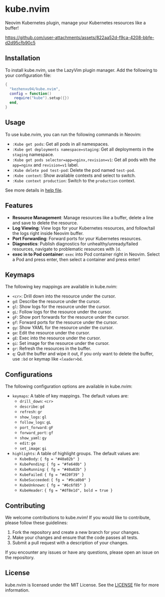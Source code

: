 # kube.nvim

Neovim Kubernetes plugin, manage your Kubernetes resources like a buffer!

https://github.com/user-attachments/assets/822aa52d-f9ca-4208-bbfe-d2d95cfb90c5

## Installation

To install kube.nvim, use the LazyVim plugin manager. Add the following to your configuration file:

```lua
{
  "kezhenxu94/kube.nvim",
  config = function()
    require("kube").setup({})
  end,
}
```

## Usage

To use kube.nvim, you can run the following commands in Neovim:

* `:Kube get pods`: Get all pods in all namespaces.
* `:Kube get deployments namespace=staging`: Get all deployments in the `staging` namespace.
* `:Kube get pods selector=app=nginx,revision=v1`: Get all pods with the `app=nginx` and `revision=v1` label.
* `:Kube delete pod test-pod`: Delete the pod named `test-pod`.
* `:Kube context`: Show available contexts and select to switch.
* `:Kube context production`: Switch to the `production` context.

See more details in [help file](./doc/kube-nvim.txt).

## Features

* **Resource Management**: Manage resources like a buffer, delete a line and save to delete the resource.
* **Log Viewing**: View logs for your Kubernetes resources, and follow/tail the logs right inside Neovim buffer.
* **Port Forwarding**: Forward ports for your Kubernetes resources.
* **Diagnostics**: Publish diagnostics for unhealthy/unready/failed resources, navigate to problematic resources with `]d`.
* **exec in to Pod container**: `exec` into Pod container right in Neovim. Select a Pod and press enter, then select a container and press enter!

## Keymaps

The following key mappings are available in kube.nvim:

* `<cr>`: Drill down into the resource under the cursor.
* `gd`: Describe the resource under the cursor.
* `gl`: Show logs for the resource under the cursor.
* `gL`: Follow logs for the resource under the cursor.
* `gF`: Show port forwards for the resource under the cursor.
* `gf`: Forward ports for the resource under the cursor.
* `gy`: Show YAML for the resource under the cursor.
* `ge`: Edit the resource under the cursor.
* `gE`: Exec into the resource under the cursor.
* `gi`: Set image for the resource under the cursor.
* `gr`: Refresh the resources in the buffer.
* `q`: Quit the buffer and wipe it out, if you only want to delete the buffer, use `:bd` or keymap like `<leader>bd`.

## Configurations

The following configuration options are available in kube.nvim:

- `keymaps`: A table of key mappings. The default values are:
  - `drill_down`: `<cr>`
  - `describe`: `gd`
  - `refresh`: `gr`
  - `show_logs`: `gl`
  - `follow_logs`: `gL`
  - `port_forward`: `gF`
  - `forward_port`: `gf`
  - `show_yaml`: `gy`
  - `edit`: `ge`
  - `set_image`: `gi`
- `highlights`: A table of highlight groups. The default values are:
  - `KubeBody`: `{ fg = "#40a02b" }`
  - `KubePending`: `{ fg = "#fe640b" }`
  - `KubeRunning`: `{ fg = "#40a02b" }`
  - `KubeFailed`: `{ fg = "#d20f39" }`
  - `KubeSucceeded`: `{ fg = "#9ca0b0" }`
  - `KubeUnknown`: `{ fg = "#6c6f85" }`
  - `KubeHeader`: `{ fg = "#df8e1d", bold = true }`

## Contributing

We welcome contributions to kube.nvim! If you would like to contribute, please follow these guidelines:

1. Fork the repository and create a new branch for your changes.
2. Make your changes and ensure that the code passes all tests.
3. Submit a pull request with a description of your changes.

If you encounter any issues or have any questions, please open an issue on the repository.

## License

kube.nvim is licensed under the MIT License. See the [LICENSE](LICENSE) file for more information.
